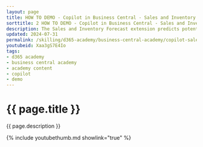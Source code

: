 ```yaml
---
layout: page
title: HOW TO DEMO - Copilot in Business Central - Sales and Inventory Forecast
sorttitle: 2 HOW TO DEMO - Copilot in Business Central - Sales and Inventory Forecast
description: The Sales and Inventory Forecast extension predicts potential sales using historical data and gives a clear overview of expected stock-outs. Based on the forecast, the extension helps create replenishment requests to your vendors and saves you time.
updated: 2024-07-31
permalink: /skilling/d365-academy/business-central-academy/copilot-sales-iv-forecast
youtubeid: Xaa3gS7E4Io
tags: 
- d365 academy
- business central academy
- academy content
- copilot
- demo
---
```


# {{ page.title }}

{{ page.description }}

{% include youtubethumb.md showlink="true" %}
